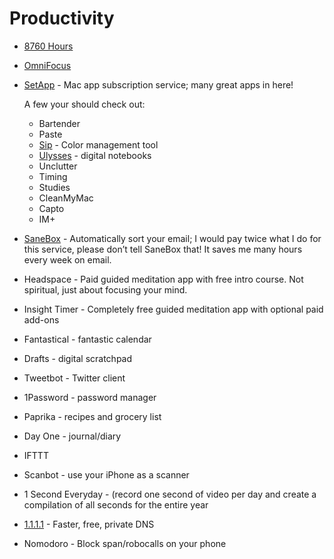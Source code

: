 # Productivity

* [8760 Hours][1]
* [OmniFocus][2]
* [SetApp][3] - Mac app subscription service; many great apps in here!

	A few your should check out:

  * Bartender
  * Paste
  * [Sip][4] - Color management tool
  * [Ulysses][5] - digital notebooks
  * Unclutter
  * Timing
  * Studies
  * CleanMyMac
  * Capto
  * IM+

* [SaneBox][6] - Automatically sort your email; I would pay twice what I do for this service, please don’t tell SaneBox that! It saves me many hours every week on email.
* Headspace - Paid guided meditation app with free intro course. Not spiritual, just about focusing your mind.
* Insight Timer - Completely free guided meditation app with optional paid add-ons
* Fantastical - fantastic calendar
* Drafts - digital scratchpad
* Tweetbot - Twitter client
* 1Password - password manager
* Paprika - recipes and grocery list
* Day One - journal/diary
* IFTTT
* Scanbot - use your iPhone as a scanner
* 1 Second Everyday - \(record one second of video per day and create a compilation of all seconds for the entire year
* [1.1.1.1][7] - Faster, free, private DNS
* Nomodoro - Block span/robocalls on your phone

[1]:	http://leovogel.com/links/8760hours
[2]:	http://leovogel.com/links/omnifocus
[3]:	https://go.setapp.com/invite/0b5ff45c-92d7-4dc2-ae3e-21f73f5e1817
[4]:	https://sipapp.io/
[5]:	http://leovogel.com/links/ulyssesapp
[6]:	https://sanebox.com/t/fn37m
[7]:	https://amzn.to/2H77uN3